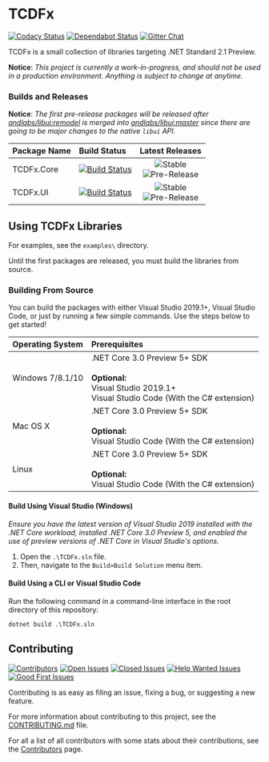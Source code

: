 # TCDFx

[![Codacy Status][Badges.Codacy]][Links.Codacy]
[![Dependabot Status][Badges.Dependabot]][Links.Dependabot]
[![Gitter Chat][Badges.Gitter]][Links.Gitter]

TCDFx is a small collection of libraries targeting .NET Standard 2.1 Preview.

<!--TODO: Add a sentence or two to the summary.-->

**Notice**: *This project is currently a work-in-progress, and should not be used in a production environment. Anything is subject to change at anytime.*

[Badges.Codacy]: https://api.codacy.com/project/badge/Grade/2140aa3a23a848a28391aa3c778b9526
[Badges.Dependabot]: https://api.dependabot.com/badges/status?host=github&repo=tom-corwin/tcdfx
[Badges.Gitter]: https://badgen.net/badge/chat/on%20gitter/cyan
[Links.Codacy]: https://www.codacy.com/app/tom-corwin/tcdfx?utm_source=github.com&amp;utm_medium=referral&amp;utm_content=tom-corwin/tcdfx&amp;utm_campaign=Badge_Grade
[Links.Dependabot]: https://api.dependabot.com/badges/status?host=github&repo=tom-corwin/tcdfx
[Links.Gitter]: https://gitter.im/tom-corwin/tcdfx?utm_source=badge&utm_medium=badge&utm_campaign=pr-badge

### Builds and Releases

**Notice**: *The first pre-release packages will be released after [andlabs/libui:remodel](https://github.com/andlabs/libui/tree/remodel) is merged into [andlabs/libui:master](https://github.com/andlabs/libui/tree/master) since there are going to be major changes to the native `libui` API.*

| Package Name | Build Status                                                               | Latest Releases                                                                      |
| :----------- | :--------------------------------------------------------------------------| :----------------------------------------------------------------------------------: |
| TCDFx.Core   | [![Build Status][TCDFxCore.BuildStatus.Badge]][TCDFxCore.BuildStatus.Link] | ![Stable][TCDFxCore.Packages.Badge]<br/>![Pre-Release][TCDFxCore.Packages.Badge.Pre] |
| TCDFx.UI     | [![Build Status][TCDFxUI.BuildStatus.Badge]][TCDFxUI.BuildStatus.Link]     | ![Stable][TCDFxUI.Packages.Badge]<br/>![Pre-Release][TCDFxUI.Packages.Badge.Pre]     |


[TCDFxCore.BuildStatus.Badge]: https://dev.azure.com/tom-corwin/tcdfx-build/_apis/build/status/TCDFx.Core?branchName=code-rewrite
[TCDFxCore.BuildStatus.Link]: https://dev.azure.com/tom-corwin/tcdfx-build/_build/latest?definitionId=15
[TCDFxUI.BuildStatus.Badge]: https://dev.azure.com/tom-corwin/tcdfx-build/_apis/build/status/TCDFx.UI?branchName=code-rewrite
[TCDFxUI.BuildStatus.Link]: https://dev.azure.com/tom-corwin/tcdfx-build/_build/latest?definitionId=16
[TCDFxCore.Packages.Badge]: https://badgen.net/nuget/v/TCDFx.Core?color=blue&label=stable
[TCDFxCore.Packages.Badge.Pre]: https://badgen.net/nuget/v/TCDFx.Core/pre?color=cyan&label=pre-release
[TCDFxUI.Packages.Badge]: https://badgen.net/nuget/v/TCDFx.UI?color=blue&label=stable
[TCDFxUI.Packages.Badge.Pre]: https://badgen.net/nuget/v/TCDFx.UI/pre?color=cyan&label=pre-release

## Using TCDFx Libraries

For examples, see the `examples\` directory.

Until the first packages are released, you must build the libraries from source.
<!--
You can either use pre-built libraries hosted on NuGet, or build the libraries from source.

### Using Pre-Built Packages

While following these instructions:

  * Replace `{PackageName}` with the package you want to use.  
  * Replace `{PackageVersion}` with the version of the package.

#### Install using Visual Studio

Open the Package Management Console, and enter the following:

```
PM> Install-Package {PackageName} -Version {PackageVersion}
```

#### Install using .NET CLI

Open a terminal (or `Command Prompt` on Windows), and enter the following:

```
dotnet add package {PackageName} --version {PackageVersion}
```

#### Install using a PackageReference

Add the following to your `.csproj`:

```xml
<ItemGroup>
  <PackageReference Include="{PackageName}" Version="{PackageVersion}" />
</ItemGroup>
```
-->

### Building From Source

You can build the packages with either Visual Studio 2019.1+, Visual Studio Code, or just by running a few simple commands. Use the steps below to get started!

| Operating System | Prerequisites                                                                                                                                             |
| :--------------- | :-------------------------------------------------------------------------------------------------------------------------------------------------------- |
| Windows 7/8.1/10 | .NET Core 3.0 Preview 5+ SDK<br/><br/>**Optional:**<br/>Visual Studio 2019.1+<br/>Visual Studio Code (With the C# extension) |
| Mac OS X         | .NET Core 3.0 Preview 5+ SDK<br/><br/>**Optional:**<br/>Visual Studio Code (With the C# extension)                                                                   |
| Linux            | .NET Core 3.0 Preview 5+ SDK<br/><br/>**Optional:**<br/>Visual Studio Code (With the C# extension)                                                                   |

#### Build Using Visual Studio (Windows)

*Ensure you have the latest version of Visual Studio 2019 installed with the .NET Core
workload, installed .NET Core 3.0 Preview 5, and enabled the use of preview versions of
.NET Core in Visual Studio's options.*

1. Open the `.\TCDFx.sln` file.
2. Then, navigate to the `Build>Build Solution` menu item.

#### Build Using a CLI or Visual Studio Code

Run the following command in a command-line interface in the root directory of this repository:

```
dotnet build .\TCDFx.sln
```

## Contributing

[![Contributors][Badges.Contributors]][Links.Contributors]
[![Open Issues][Badges.Issues.Open]][Links.Issues.Open]
[![Closed Issues][Badges.Issues.Closed]][Links.Issues.Closed]
[![Help Wanted Issues][Badges.Issues.HelpWanted]][Links.Issues.HelpWanted]
[![Good First Issues][Badges.Issues.GoodFirstIssue]][Links.Issues.GoodFirstIssue]

Contributing is as easy as filing an issue, fixing a bug, or suggesting a new feature.

For more information about contributing to this project, see the [CONTRIBUTING.md][Links.Contributing] file.

For all a list of all contributors with some stats about their contributions, see the [Contributors][Links.Contributors] page.

[Badges.Contributors]: https://badgen.net/github/contributors/tom-corwin/tcdfx
[Badges.Issues.Open]: https://badgen.net/github/open-issues/tom-corwin/tcdfx/
[Badges.Issues.Closed]: https://badgen.net/github/closed-issues/tom-corwin/tcdfx/
[Badges.Issues.HelpWanted]: https://badgen.net/github/label-issues/tom-corwin/tcdfx/help%20wanted/open
[Badges.Issues.GoodFirstIssue]: https://badgen.net/github/label-issues/tom-corwin/tcdfx/good%20first%20issue/open
[Links.Contributors]: https://github.com/tom-corwin/tcdfx/graphs/contributors
[Links.Issues.Open]: https://github.com/tom-corwin/tcdfx/issues?&q=is%3Aissue+is%3Aopen
[Links.Issues.Closed]: https://github.com/tom-corwin/tcdfx/issues?&q=is%3Aissue+is%3Aclosed
[Links.Issues.HelpWanted]: https://github.com/tom-corwin/tcdfx/issues?q=is%3Aissue+is%3Aopen+label%3A%22help+wanted%22
[Links.Issues.GoodFirstIssue]: https://github.com/tom-corwin/tcdfx/issues?q=is%3Aissue+is%3Aopen+label%3A%22good+first+issue%22
[Links.Contributing]: https://github.com/tom-corwin/tcdfx/blob/master/CONTRIBUTING.md